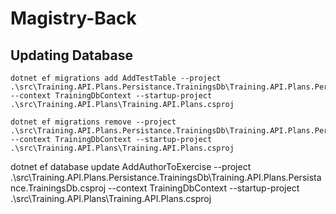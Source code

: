 # Magistry-Back

## Updating Database

```
dotnet ef migrations add AddTestTable --project .\src\Training.API.Plans.Persistance.TrainingsDb\Training.API.Plans.Persistance.TrainingsDb.csproj --context TrainingDbContext --startup-project .\src\Training.API.Plans\Training.API.Plans.csproj
```

```
dotnet ef migrations remove --project .\src\Training.API.Plans.Persistance.TrainingsDb\Training.API.Plans.Persistance.TrainingsDb.csproj --context TrainingDbContext --startup-project .\src\Training.API.Plans\Training.API.Plans.csproj
```

dotnet ef database update AddAuthorToExercise --project .\src\Training.API.Plans.Persistance.TrainingsDb\Training.API.Plans.Persistance.TrainingsDb.csproj --context TrainingDbContext --startup-project .\src\Training.API.Plans\Training.API.Plans.csproj

```

```
